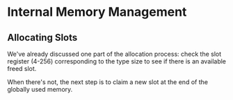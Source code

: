 # Internal Memory Management

## Allocating Slots

We've already discussed one part of the allocation process: check the slot register (4-256) corresponding to the type size to see if there is an available freed slot.

When there's not, the next step is to claim a new slot at the end of the globally used memory.

[//]: # (
One implication of the above is that type sizes must be in 4-byte increments
)
